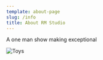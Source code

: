 ```yaml
---
template: about-page
slug: /info
title: About RM Studio
---
```

A one man show making exceptional 

![Toys](/assets/jens-robin-contacts-76.jpg "Toys")